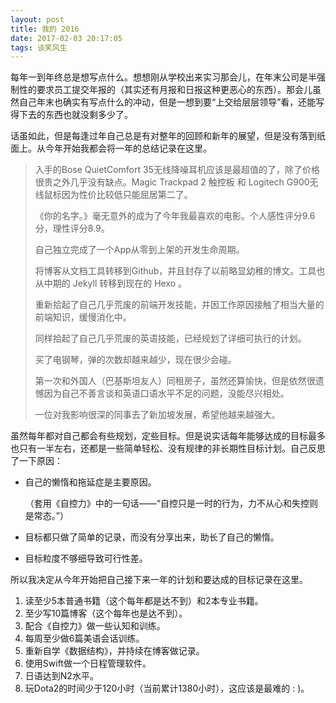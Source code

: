 ```yaml
---
layout: post
title: 我的 2016
date: 2017-02-03 20:17:05
tags: 谈笑风生
---
```


每年一到年终总是想写点什么。想想刚从学校出来实习那会儿，在年末公司是半强制性的要求员工提交年报的（其实还有月报和日报这种更恶心的东西）。那会儿虽然自己年末也确实有写点什么的冲动，但是一想到要“上交给层层领导”看，还能写得下去的东西也就没剩多少了。

<!-- more -->

话虽如此，但是每逢过年自己总是有对整年的回顾和新年的展望，但是没有落到纸面上。从今年开始我都会将一年的总结记录在这里。

>  入手的Bose QuietComfort 35无线降噪耳机应该是最超值的了，除了价格很贵之外几乎没有缺点。Magic Trackpad 2 触控板 和 Logitech G900无线鼠标因为性价比较低只能屈居第二了。
>
>  《你的名字。》毫无意外的成为了今年我最喜欢的电影。个人感性评分9.6分，理性评分8.9。
>
>  自己独立完成了一个App从零到上架的开发生命周期。
>
>  将博客从文档工具转移到Github，并且封存了以前略显幼稚的博文。工具也从中期的 Jekyll 转移到现在的 Hexo 。
>
>  重新拾起了自己几乎荒废的前端开发技能，并因工作原因接触了相当大量的前端知识，缓慢消化中。
>
>  同样拾起了自己几乎荒废的英语技能，已经规划了详细可执行的计划。
>
>  买了电钢琴，弹的次数却越来越少，现在很少会碰。
>
>  第一次和外国人（巴基斯坦友人）同租房子，虽然还算愉快，但是依然很遗憾因为自己不善言谈和英语口语水平不足的问题，没能尽兴相处。
>
>  一位对我影响很深的同事去了新加坡发展，希望他越来越强大。

 

虽然每年都对自己都会有些规划，定些目标。但是说实话每年能够达成的目标最多也只有一半左右，还都是一些简单轻松、没有规律的非长期性目标计划。自己反思了一下原因：

* 自己的懒惰和拖延症是主要原因。

  （套用《自控力》中的一句话——“自控只是一时的行为，力不从心和失控则是常态。”）

* 目标都只做了简单的记录，而没有分享出来，助长了自己的懒惰。

* 目标粒度不够细导致可行性差。



所以我决定从今年开始把自己接下来一年的计划和要达成的目标记录在这里。

1. 读至少5本普通书籍（这个每年都是达不到）和2本专业书籍。
2. 至少写10篇博客（这个每年也是达不到）。
3. 配合《自控力》做一些认知和训练。
4. 每周至少做6篇美语会话训练。
5. 重新自学《数据结构》，并持续在博客做记录。
6. 使用Swift做一个日程管理软件。
7. 日语达到N2水平。
8. 玩Dota2的时间少于120小时（当前累计1380小时），这应该是最难的 : )。